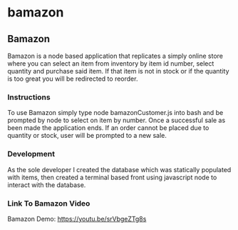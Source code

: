# bamazon

## Bamazon
Bamazon is a node based application that replicates a simply online store where you can select an item from inventory by item id number, select quantity and purchase said item. If that item is not in stock or if the quantity is too great you will be redirected to reorder.

### Instructions
To use Bamazon simply type node bamazonCustomer.js into bash and be prompted by node to select on item by number.
Once a successful sale as been made the application ends. If an order cannot be placed due to quantity or stock, user will be prompted to a new sale.

### Development
As the sole developer I created the database which was statically populated with items, then created a terminal based front using javascript node to interact with the database.

### Link To Bamazon Video
Bamazon Demo:  https://youtu.be/srVbgeZTg8s 
